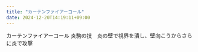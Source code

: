 ```yaml
---
title: "カーテンファイアーコール"
date: 2024-12-20T14:19:11+09:00
---
```

カーテンファイアーコール
炎駒の技　炎の壁で視界を潰し、壁向こうからさらに炎で攻撃
